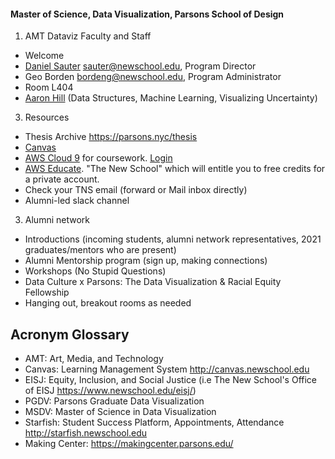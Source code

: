 #### Master of Science, Data Visualization, Parsons School of Design

1. AMT Dataviz Faculty and Staff
  * Welcome
  * [Daniel Sauter](https://www.newschool.edu/parsons/faculty/daniel-sauter/) <sauter@newschool.edu>, Program Director
  * Geo Borden <bordeng@newschool.edu>, Program Administrator
  * Room L404
  * [Aaron Hill](https://www.newschool.edu/parsons/faculty/aaron-hill/) (Data Structures, Machine Learning, Visualizing Uncertainty)
  
3. Resources 
  * Thesis Archive https://parsons.nyc/thesis
  * [Canvas](https://canvas.newschool.edu)
  * [AWS Cloud 9](https://aws.amazon.com/cloud9/) for coursework. [Login](https://msdv.signin.aws.amazon.com/console)
  * [AWS Educate](https://aws.amazon.com/education/awseducate/). "The New School" which will entitle you to free credits for a private account.
  * Check your TNS email (forward or Mail inbox directly)
  * Alumni-led slack channel

3. Alumni network
  * Introductions (incoming students, alumni network representatives, 2021 graduates/mentors who are present)
  * Alumni Mentorship program (sign up, making connections)
  * Workshops (No Stupid Questions)
  * Data Culture x Parsons: The Data Visualization & Racial Equity Fellowship
  * Hanging out, breakout rooms as needed

## Acronym Glossary

- AMT: Art, Media, and Technology
- Canvas: Learning Management System http://canvas.newschool.edu
- EISJ: Equity, Inclusion, and Social Justice (i.e The New School's Office of EISJ https://www.newschool.edu/eisj/)
- PGDV: Parsons Graduate Data Visualization
- MSDV: Master of Science in Data Visualization
- Starfish: Student Success Platform, Appointments, Attendance http://starfish.newschool.edu
- Making Center: https://makingcenter.parsons.edu/
